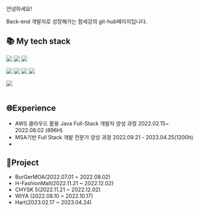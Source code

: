 안녕하세요!

Back-end 개발자로 성장해가는 함세강의 git-hub페이지입니다.


## 📚 My tech stack

<img src="https://img.shields.io/badge/JAVA-blue?style=flat-square&amp;logo=Java&amp;logoColor=white"/> <img src="https://img.shields.io/badge/ORACLE-orangered?style=flat-square&amp;logo=ORACLE&amp;logoColor=white"/> <img src="https://img.shields.io/badge/PYTHON-navy?style=flat-square&amp;logo=Python&amp;logoColor=white"/>

<img src="https://img.shields.io/badge/HTML5-yellow?style=flat-square&amp;logo=HTML5&amp;logoColor=white"/> <img src="https://img.shields.io/badge/CSS3-blue?style=flat-square&amp;logo=CSS3&amp;logoColor=white"/> <img src="https://img.shields.io/badge/JAVASCRIPT-olive?style=flat-square&amp;logo=JavaScript&amp;logoColor=white"/> <img src="https://img.shields.io/badge/JQUERY-purple?style=flat-square&amp;logo=jQuery&amp;logoColor=white"/>

<img src="https://img.shields.io/badge/GIT-orangered?style=flat-square&amp;logo=Git&amp;logoColor=white"/>


<br>
<br>

## 🌐Experience

- AWS 클라우드 활용 Java Full-Stack 개발자 양성 과정  2022.02.15~ 2022.08.02 (896H)
- MSA기반 Full Stack 개발 전문가 양성 과정  2022.09.21 - 2023.04.25(1200h)
- 
## 🌱Project
- BurGerMOA(2022.07.01 ~ 2022.08.02)
- H-FashionMall(2022.11.21 ~ 2022.12.02)
- CHYSK 5(2022.11.21 ~ 2022.12.02)
- WIYA (2022.08.10 ~ 2022.10.17)
- Hart(2023.02.17 ~ 2023.04.24) 

